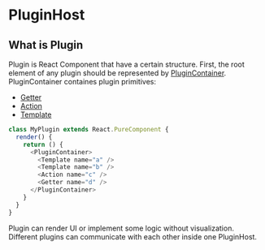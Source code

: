 # PluginHost

## What is Plugin

Plugin is React Component that have a certain structure.
First, the root element of any plugin should be represented by [PluginContainer](../reference/plugin-container.md). PluginContainer containes plugin primitives:

- [Getter](../reference/getter.md)
- [Action](../reference/action.md)
- [Template](../reference/template.md)

```js
class MyPlugin extends React.PureComponent {
  render() {
    return () {
      <PluginContainer>
        <Template name="a" />
        <Template name="b" />
        <Action name="c" />
        <Getter name="d" />
      </PluginContainer>
    }
  }
}
```

Plugin can render UI or implement some logic without visualization. Different plugins can communicate with each other inside one PluginHost.
